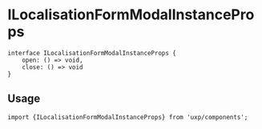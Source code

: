 # ILocalisationFormModalInstanceProps








```tsx
interface ILocalisationFormModalInstanceProps {
    open: () => void,
    close: () => void
}
```

## Usage



```tsx
import {ILocalisationFormModalInstanceProps} from 'uxp/components';
```

